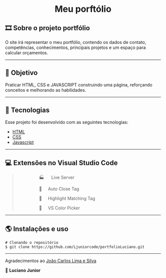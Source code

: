 <h1 align="center">Meu porftólio</h1

---

## 🎞 Sobre o projeto portfólio

O site irá representar o meu portfólio, contendo os dados de contato, competências, conhecimentos, principais projetos e um espaço para calcular orçamentos.

---

## 🚦 Objetivo

Praticar HTML, CSS e JAVASCRIPT construindo uma página, reforçando conceitos e melhorando as habilidades.

---

## 🚀 Tecnologias

Esse projeto foi desenvolvido com as seguintes tecnologias:

- [HTML](https://reactjs.org)
- [CSS](https://www.typescriptlang.org/)
- [Javascript](https://nodejs.org/en/)
---

## 💻 Extensões no Visual Studio Code

> <p style="margin-left:5em">🏭 &nbsp;&nbsp;&nbsp;&nbsp; Live Server </p>
> <p style="margin-left:5em">🔮 &nbsp;&nbsp;&nbsp;&nbsp;Auto Close Tag </p>
> <p style="margin-left:5em">📱 &nbsp;&nbsp;&nbsp;&nbsp;Highlight Matching Tag </p>
> <p style="margin-left:5em">🎨 &nbsp;&nbsp;&nbsp;&nbsp;VS Color Picker</p>

---
## 🌎 Instalações e uso


```
# Clonando o repositório
$ git clone https://github.com/Ljuniorcode/portfolioLuciano.git
```

---

Agradecimentos ao [João Carlos Lima e Silva](https://github.com/joaocarloslima/portifolio)

🤞 **Luciano Junior**

